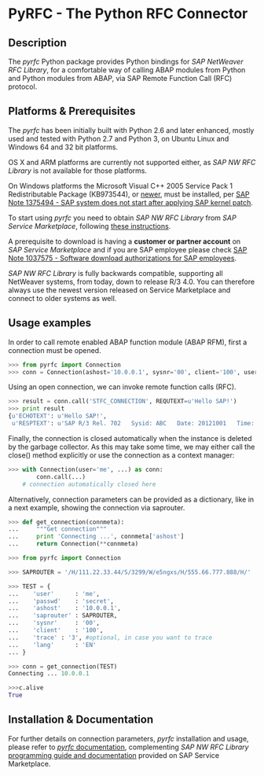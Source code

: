 # PyRFC - The Python RFC Connector

## Description

The _pyrfc_ Python package provides Python bindings for _SAP NetWeaver RFC Library_, 
for a comfortable way of calling ABAP modules from Python and Python modules from ABAP, 
via SAP Remote Function Call (RFC) protocol.

## Platforms & Prerequisites

The _pyrfc_ has been initially built with Python 2.6 and later enhanced, mostly used and tested with Python 2.7 and Python 3,
on Ubuntu Linux and Windows 64 and 32 bit platforms.

OS X and ARM platforms are currently not supported either, as _SAP NW RFC Library_ is not available for those platforms.

On Windows platforms the Microsoft Visual C++ 2005 Service Pack 1 Redistributable Package (KB973544), or [newer](https://www.microsoft.com/en-us/download/details.aspx?id=48145), must be installed, per [SAP Note 1375494 - SAP system does not start after applying SAP kernel patch](https://launchpad.support.sap.com/#/notes/1375494).

To start using _pyrfc_ you need to obtain _SAP NW RFC Library_ from _SAP Service Marketplace_,
following [these instructions](http://sap.github.io/PyRFC/install.html#install-c-connector).

A prerequisite to download is having a **customer or partner account** on _SAP Service Marketplace_ and if you
are SAP employee please check [SAP Note 1037575 - Software download authorizations for SAP employees](https://launchpad.support.sap.com/#/notes/1037575).

_SAP NW RFC Library_ is fully backwards compatible, supporting all NetWeaver systems, from today, down to release R/3 4.0. 
You can therefore always use the newest version released on Service Marketplace and connect to older systems as well.


## Usage examples

In order to call remote enabled ABAP function module (ABAP RFM), first a connection must be opened.

```python
>>> from pyrfc import Connection
>>> conn = Connection(ashost='10.0.0.1', sysnr='00', client='100', user='me', passwd='secret')
```

Using an open connection, we can invoke remote function calls (RFC).

```python
>>> result = conn.call('STFC_CONNECTION', REQUTEXT=u'Hello SAP!')
>>> print result
{u'ECHOTEXT': u'Hello SAP!',
 u'RESPTEXT': u'SAP R/3 Rel. 702   Sysid: ABC   Date: 20121001   Time: 134524   Logon_Data: 100/ME/E'}
```

Finally, the connection is closed automatically when the instance is deleted by the garbage collector. As this may take some time, we may either call the close() method explicitly or use the connection as a context manager:

```python
>>> with Connection(user='me', ...) as conn:
        conn.call(...)
    # connection automatically closed here
```

Alternatively, connection parameters can be provided as a dictionary, 
like in a next example, showing the connection via saprouter.

```python
>>> def get_connection(connmeta):
...     """Get connection"""
...     print 'Connecting ...', connmeta['ashost']
...     return Connection(**connmeta)

>>> from pyrfc import Connection

>>> SAPROUTER = '/H/111.22.33.44/S/3299/W/e5ngxs/H/555.66.777.888/H/'

>>> TEST = {
...    'user'      : 'me',
...    'passwd'    : 'secret',
...    'ashost'    : '10.0.0.1',
...    'saprouter' : SAPROUTER,
...    'sysnr'     : '00',
...    'client'    : '100',
...    'trace' : '3', #optional, in case you want to trace
...    'lang'      : 'EN'
... }

>>> conn = get_connection(TEST)
Connecting ... 10.0.0.1

>>>c.alive
True
```

Installation & Documentation
----------------------------

For further details on connection parameters, _pyrfc_ installation and usage, 
please refer to [_pyrfc_ documentation](http://sap.github.io/PyRFC), 
complementing _SAP NW RFC Library_ [programming guide and documentation](http://service.sap.com/rfc-library) 
provided on SAP Service Marketplace.
